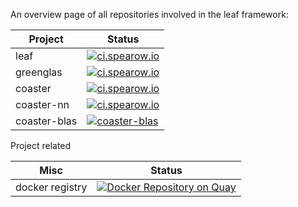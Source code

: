 An overview page of all repositories involved in the leaf framework:

| Project          | Status |
| ---------------- | --- |
| leaf | [![ci.spearow.io](https://ci.spearow.io/api/v1/pipelines/leaf/jobs/test-leaf/badge)](https://ci.spearow.io/teams/main/pipelines/leaf) |
| greenglas | [![ci.spearow.io](https://ci.spearow.io/api/v1/pipelines/leaf/jobs/test-greenglas/badge)](https://ci.spearow.io/teams/main/pipelines/leaf) |
| coaster      |  [![ci.spearow.io](https://ci.spearow.io/api/v1/pipelines/leaf/jobs/test-coaster/badge)](https://ci.spearow.io/teams/main/pipelines/leaf) |
| coaster-nn   |  [![ci.spearow.io](https://ci.spearow.io/api/v1/pipelines/leaf/jobs/test-coaster-nn/badge)](https://ci.spearow.io/teams/main/pipelines/leaf) |
| coaster-blas | [![coaster-blas](https://ci.spearow.io/api/v1/pipelines/leaf/jobs/test-coaster-blas/badge)](https://ci.spearow.io/teams/main/pipelines/leaf) |

Project related

| Misc | Status |
| ---- | --- |
| docker registry | [![Docker Repository on Quay](https://quay.io/repository/spearow/machine-learning-container/status "Docker Repository on Quay")](https://quay.io/repository/spearow/machine-learning-container) |



